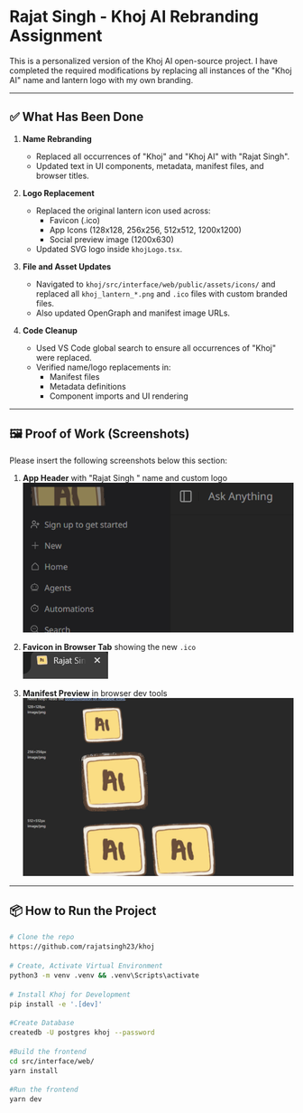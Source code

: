 Rajat Singh - Khoj AI Rebranding Assignment
===========================================

This is a personalized version of the Khoj AI open-source project. I have completed the required modifications by replacing all instances of the "Khoj AI" name and lantern logo with my own branding.



---

✅ What Has Been Done
-----------------------

1. **Name Rebranding**
   - Replaced all occurrences of "Khoj" and "Khoj AI" with "Rajat Singh".
   - Updated text in UI components, metadata, manifest files, and browser titles.

2. **Logo Replacement**
   - Replaced the original lantern icon used across:
     - Favicon (.ico)
     - App Icons (128x128, 256x256, 512x512, 1200x1200)
     - Social preview image (1200x630)
   - Updated SVG logo inside `khojLogo.tsx`.

3. **File and Asset Updates**
   - Navigated to `khoj/src/interface/web/public/assets/icons/` and replaced all `khoj_lantern_*.png` and `.ico` files with custom branded files.
   - Also updated OpenGraph and manifest image URLs.

4. **Code Cleanup**
   - Used VS Code global search to ensure all occurrences of "Khoj" were replaced.
   - Verified name/logo replacements in:
     - Manifest files
     - Metadata definitions
     - Component imports and UI rendering

---

🖼️ Proof of Work (Screenshots)
-------------------------------
Please insert the following screenshots below this section:

1. **App Header** with "Rajat Singh " name and custom logo  
   ![Alt Text](screenshots/header.png)


2. **Favicon in Browser Tab** showing the new `.ico`  
   ![Alt Text](screenshots/favicon.png)

3. **Manifest Preview** in browser dev tools  
   ![Alt Text](screenshots/manifest.png)



---

📦 How to Run the Project
--------------------------

```bash
# Clone the repo
https://github.com/rajatsingh23/khoj

# Create, Activate Virtual Environment
python3 -m venv .venv && .venv\Scripts\activate

# Install Khoj for Development
pip install -e '.[dev]'

#Create Database
createdb -U postgres khoj --password

#Build the frontend
cd src/interface/web/
yarn install

#Run the frontend
yarn dev
